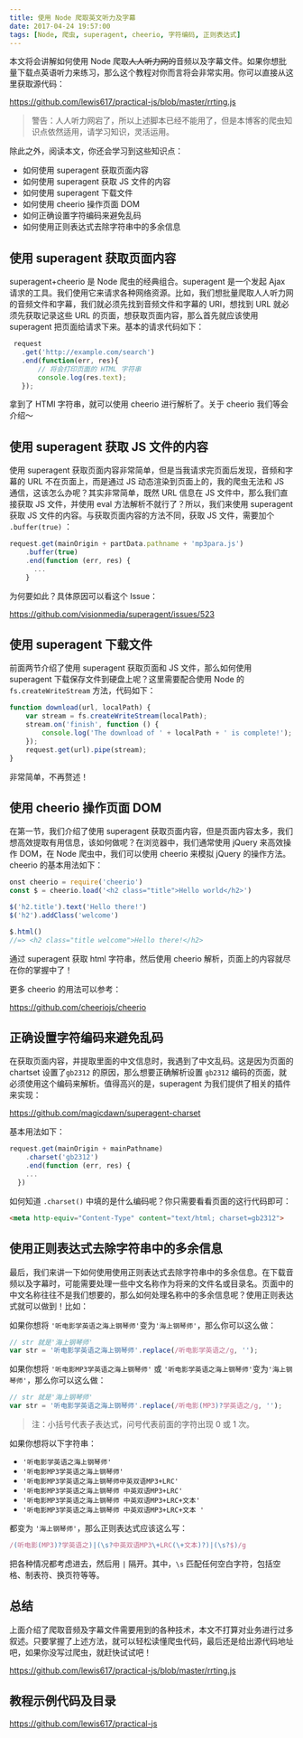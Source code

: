 ```yaml
---
title: 使用 Node 爬取英文听力及字幕
date: 2017-04-24 19:57:00
tags: [Node, 爬虫, superagent, cheerio, 字符编码, 正则表达式]
---
```

本文将会讲解如何使用 Node 爬取~~人人听力网的~~音频以及字幕文件。如果你想批量下载点英语听力来练习，那么这个教程对你而言将会非常实用。你可以直接从这里获取源代码：

https://github.com/lewis617/practical-js/blob/master/rrting.js

> 警告：人人听力网宕了，所以上述脚本已经不能用了，但是本博客的爬虫知识点依然适用，请学习知识，灵活运用。

除此之外，阅读本文，你还会学习到这些知识点：

- 如何使用 superagent 获取页面内容
- 如何使用 superagent 获取 JS 文件的内容
- 如何使用 superagent 下载文件
- 如何使用 cheerio 操作页面 DOM
- 如何正确设置字符编码来避免乱码
- 如何使用正则表达式去除字符串中的多余信息

<!--more-->

## 使用 superagent 获取页面内容

superagent+cheerio 是 Node 爬虫的经典组合。superagent 是一个发起 Ajax 请求的工具。我们使用它来请求各种网络资源。比如，我们想批量爬取人人听力网的音频文件和字幕，我们就必须先找到音频文件和字幕的 URl，想找到 URL 就必须先获取记录这些 URL 的页面，想获取页面内容，那么首先就应该使用 superagent 把页面给请求下来。基本的请求代码如下：

```js
 request
   .get('http://example.com/search')
   .end(function(err, res){
	   // 将会打印页面的 HTML 字符串
       console.log(res.text);
   });
```

拿到了 HTMl 字符串，就可以使用 cheerio 进行解析了。关于 cheerio 我们等会介绍～ 

## 使用 superagent 获取 JS 文件的内容

使用 superagent 获取页面内容非常简单，但是当我请求完页面后发现，音频和字幕的 URL 不在页面上，而是通过 JS 动态渲染到页面上的，我的爬虫无法和 JS 通信，这该怎么办呢？其实非常简单，既然 URL 信息在 JS 文件中，那么我们直接获取 JS 文件，并使用 eval 方法解析不就行了？所以，我们来使用 superagent 获取 JS 文件的内容。与获取页面内容的方法不同，获取 JS 文件，需要加个 `.buffer(true)` ：

```js
request.get(mainOrigin + partData.pathname + 'mp3para.js')
    .buffer(true)
    .end(function (err, res) {
      ...
    }
```

为何要如此？具体原因可以看这个 Issue：

 https://github.com/visionmedia/superagent/issues/523

## 使用 superagent 下载文件

前面两节介绍了使用 superagent 获取页面和 JS 文件，那么如何使用 superagent 下载保存文件到硬盘上呢？这里需要配合使用 Node 的 `fs.createWriteStream` 方法，代码如下：

```js
function download(url, localPath) {
    var stream = fs.createWriteStream(localPath);
    stream.on('finish', function () {
        console.log('The download of ' + localPath + ' is complete!');
    });
    request.get(url).pipe(stream);
}
```

非常简单，不再赘述！

## 使用 cheerio 操作页面 DOM

在第一节，我们介绍了使用 superagent 获取页面内容，但是页面内容太多，我们想高效提取有用信息，该如何做呢？在浏览器中，我们通常使用 jQuery 来高效操作 DOM，在 Node 爬虫中，我们可以使用 cheerio 来模拟 jQuery 的操作方法。cheerio 的基本用法如下：

```js
onst cheerio = require('cheerio')
const $ = cheerio.load('<h2 class="title">Hello world</h2>')

$('h2.title').text('Hello there!')
$('h2').addClass('welcome')

$.html()
//=> <h2 class="title welcome">Hello there!</h2>
```

通过 superagent 获取 html 字符串，然后使用 cheerio 解析，页面上的内容就尽在你的掌握中了！

更多 cheerio 的用法可以参考：

https://github.com/cheeriojs/cheerio


## 正确设置字符编码来避免乱码

在获取页面内容，并提取里面的中文信息时，我遇到了中文乱码。这是因为页面的 chartset 设置了`gb2312` 的原因，那么想要正确解析设置 `gb2312` 编码的页面，就必须使用这个编码来解析。值得高兴的是，superagent 为我们提供了相关的插件来实现：

https://github.com/magicdawn/superagent-charset

基本用法如下：

```js
request.get(mainOrigin + mainPathname)
    .charset('gb2312')
    .end(function (err, res) {
    ...
  })
```
如何知道 `.charset()` 中填的是什么编码呢？你只需要看看页面的这行代码即可：

```html
<meta http-equiv="Content-Type" content="text/html; charset=gb2312">
```

## 使用正则表达式去除字符串中的多余信息

最后，我们来讲一下如何使用使用正则表达式去除字符串中的多余信息。在下载音频以及字幕时，可能需要处理一些中文名称作为将来的文件名或目录名。页面中的中文名称往往不是我们想要的，那么如何处理名称中的多余信息呢？使用正则表达式就可以做到！比如：

如果你想将 `'听电影学英语之海上钢琴师'`变为`'海上钢琴师'`，那么你可以这么做：

```js
// str 就是'海上钢琴师'
var str = '听电影学英语之海上钢琴师'.replace(/听电影学英语之/g, '');
```

如果你想将 `'听电影MP3学英语之海上钢琴师'` 或 `'听电影学英语之海上钢琴师'`变为`'海上钢琴师'`，那么你可以这么做：

```js
// str 就是'海上钢琴师'
var str = '听电影学英语之海上钢琴师'.replace(/听电影(MP3)?学英语之/g, '');
```
> 注：小括号代表子表达式，问号代表前面的字符出现 0 或 1 次。

如果你想将以下字符串：

- `'听电影学英语之海上钢琴师'`
- `'听电影MP3学英语之海上钢琴师'`
- `'听电影MP3学英语之海上钢琴师中英双语MP3+LRC'`
- `'听电影MP3学英语之海上钢琴师 中英双语MP3+LRC'`
- `'听电影MP3学英语之海上钢琴师 中英双语MP3+LRC+文本'`
- `'听电影MP3学英语之海上钢琴师 中英双语MP3+LRC+文本 '`

都变为 `'海上钢琴师'`，那么正则表达式应该这么写：

```js
/(听电影(MP3)?学英语之)|(\s?中英双语MP3\+LRC(\+文本)?)|(\s?$)/g
```

把各种情况都考虑进去，然后用 `|` 隔开。其中，`\s` 匹配任何空白字符，包括空格、制表符、换页符等等。

## 总结

上面介绍了爬取音频及字幕文件需要用到的各种技术，本文不打算对业务进行过多叙述。只要掌握了上述方法，就可以轻松读懂爬虫代码，最后还是给出源代码地址吧，如果你没写过爬虫，就赶快试试吧！

https://github.com/lewis617/practical-js/blob/master/rrting.js

## 教程示例代码及目录

<https://github.com/lewis617/practical-js>